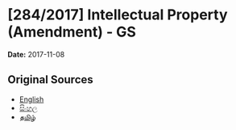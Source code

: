 # [284/2017] Intellectual Property (Amendment) - GS

**Date:** 2017-11-08

## Original Sources

- [English](https://documents.gov.lk/view/bills/2017/11/284-2017_E.pdf)
- [සිංහල](https://documents.gov.lk/view/bills/2017/11/284-2017_S.pdf)
- [தமிழ்](https://documents.gov.lk/view/bills/2017/11/284-2017_T.pdf)
